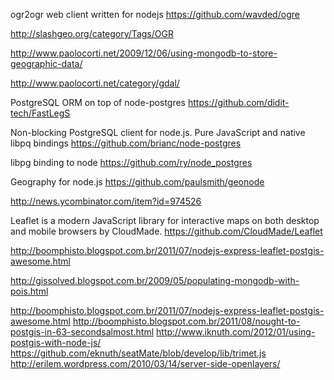 ogr2ogr web client written for nodejs
https://github.com/wavded/ogre

http://slashgeo.org/category/Tags/OGR

http://www.paolocorti.net/2009/12/06/using-mongodb-to-store-geographic-data/

http://www.paolocorti.net/category/gdal/

PostgreSQL ORM on top of node-postgres
https://github.com/didit-tech/FastLegS

Non-blocking PostgreSQL client for node.js. Pure JavaScript and native libpq bindings
https://github.com/brianc/node-postgres

libpg binding to node
https://github.com/ry/node_postgres


Geography for node.js
https://github.com/paulsmith/geonode

http://news.ycombinator.com/item?id=974526

Leaflet is a modern JavaScript library for interactive maps on both desktop and mobile browsers by CloudMade.
https://github.com/CloudMade/Leaflet

http://boomphisto.blogspot.com.br/2011/07/nodejs-express-leaflet-postgis-awesome.html

http://gissolved.blogspot.com.br/2009/05/populating-mongodb-with-pois.html

http://boomphisto.blogspot.com.br/2011/07/nodejs-express-leaflet-postgis-awesome.html
http://boomphisto.blogspot.com.br/2011/08/nought-to-postgis-in-63-secondsalmost.html
http://www.iknuth.com/2012/01/using-postgis-with-node-js/
https://github.com/eknuth/seatMate/blob/develop/lib/trimet.js
http://erilem.wordpress.com/2010/03/14/server-side-openlayers/